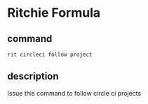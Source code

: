 # Ritchie Formula

## command

```bash
rit circleci follow project
```

## description

Issue this command to follow circle ci projects